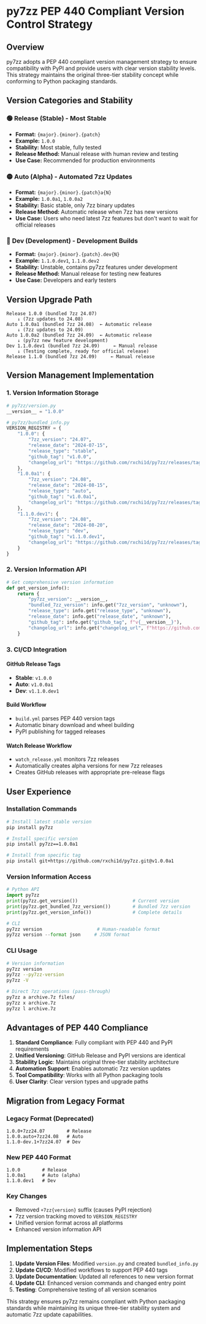 # py7zz PEP 440 Compliant Version Control Strategy

## Overview

py7zz adopts a PEP 440 compliant version management strategy to ensure compatibility with PyPI and provide users with clear version stability levels. This strategy maintains the original three-tier stability concept while conforming to Python packaging standards.

## Version Categories and Stability

### 🟢 **Release (Stable)** - Most Stable
- **Format:** `{major}.{minor}.{patch}`
- **Example:** `1.0.0`
- **Stability:** Most stable, fully tested
- **Release Method:** Manual release with human review and testing
- **Use Case:** Recommended for production environments

### 🟡 **Auto (Alpha)** - Automated 7zz Updates
- **Format:** `{major}.{minor}.{patch}a{N}`
- **Example:** `1.0.0a1`, `1.0.0a2`
- **Stability:** Basic stable, only 7zz binary updates
- **Release Method:** Automatic release when 7zz has new versions
- **Use Case:** Users who need latest 7zz features but don't want to wait for official releases

### 🔴 **Dev (Development)** - Development Builds
- **Format:** `{major}.{minor}.{patch}.dev{N}`
- **Example:** `1.1.0.dev1`, `1.1.0.dev2`
- **Stability:** Unstable, contains py7zz features under development
- **Release Method:** Manual release for testing new features
- **Use Case:** Developers and early testers

## Version Upgrade Path

```
Release 1.0.0 (bundled 7zz 24.07)
    ↓ (7zz updates to 24.08)
Auto 1.0.0a1 (bundled 7zz 24.08)  ← Automatic release
    ↓ (7zz updates to 24.09)
Auto 1.0.0a2 (bundled 7zz 24.09)  ← Automatic release
    ↓ (py7zz new feature development)
Dev 1.1.0.dev1 (bundled 7zz 24.09)     ← Manual release
    ↓ (Testing complete, ready for official release)
Release 1.1.0 (bundled 7zz 24.09)     ← Manual release
```

## Version Management Implementation

### 1. Version Information Storage

```python
# py7zz/version.py
__version__ = "1.0.0"

# py7zz/bundled_info.py
VERSION_REGISTRY = {
    "1.0.0": {
        "7zz_version": "24.07",
        "release_date": "2024-07-15",
        "release_type": "stable",
        "github_tag": "v1.0.0",
        "changelog_url": "https://github.com/rxchi1d/py7zz/releases/tag/v1.0.0"
    },
    "1.0.0a1": {
        "7zz_version": "24.08",
        "release_date": "2024-08-15",
        "release_type": "auto",
        "github_tag": "v1.0.0a1",
        "changelog_url": "https://github.com/rxchi1d/py7zz/releases/tag/v1.0.0a1"
    },
    "1.1.0.dev1": {
        "7zz_version": "24.08",
        "release_date": "2024-08-20",
        "release_type": "dev",
        "github_tag": "v1.1.0.dev1",
        "changelog_url": "https://github.com/rxchi1d/py7zz/releases/tag/v1.1.0.dev1"
    }
}
```

### 2. Version Information API

```python
# Get comprehensive version information
def get_version_info():
    return {
        "py7zz_version": __version__,
        "bundled_7zz_version": info.get("7zz_version", "unknown"),
        "release_type": info.get("release_type", "unknown"),
        "release_date": info.get("release_date", "unknown"),
        "github_tag": info.get("github_tag", f"v{__version__}"),
        "changelog_url": info.get("changelog_url", f"https://github.com/rxchi1d/py7zz/releases/tag/v{__version__}")
    }
```

### 3. CI/CD Integration

#### GitHub Release Tags
- **Stable**: `v1.0.0`
- **Auto**: `v1.0.0a1`
- **Dev**: `v1.1.0.dev1`

#### Build Workflow
- `build.yml` parses PEP 440 version tags
- Automatic binary download and wheel building
- PyPI publishing for tagged releases

#### Watch Release Workflow
- `watch_release.yml` monitors 7zz releases
- Automatically creates alpha versions for new 7zz releases
- Creates GitHub releases with appropriate pre-release flags

## User Experience

### Installation Commands
```bash
# Install latest stable version
pip install py7zz

# Install specific version
pip install py7zz==1.0.0a1

# Install from specific tag
pip install git+https://github.com/rxchi1d/py7zz.git@v1.0.0a1
```

### Version Information Access
```python
# Python API
import py7zz
print(py7zz.get_version())                    # Current version
print(py7zz.get_bundled_7zz_version())        # Bundled 7zz version
print(py7zz.get_version_info())               # Complete details

# CLI
py7zz version                    # Human-readable format
py7zz version --format json     # JSON format
```

### CLI Usage
```bash
# Version information
py7zz version
py7zz --py7zz-version
py7zz -V

# Direct 7zz operations (pass-through)
py7zz a archive.7z files/
py7zz x archive.7z
py7zz l archive.7z
```

## Advantages of PEP 440 Compliance

1. **Standard Compliance**: Fully compliant with PEP 440 and PyPI requirements
2. **Unified Versioning**: GitHub Release and PyPI versions are identical
3. **Stability Logic**: Maintains original three-tier stability architecture
4. **Automation Support**: Enables automatic 7zz version updates
5. **Tool Compatibility**: Works with all Python packaging tools
6. **User Clarity**: Clear version types and upgrade paths

## Migration from Legacy Format

### Legacy Format (Deprecated)
```
1.0.0+7zz24.07        # Release
1.0.0.auto+7zz24.08   # Auto
1.1.0-dev.1+7zz24.07  # Dev
```

### New PEP 440 Format
```
1.0.0        # Release
1.0.0a1      # Auto (alpha)
1.1.0.dev1   # Dev
```

### Key Changes
- Removed `+7zz{version}` suffix (causes PyPI rejection)
- 7zz version tracking moved to `VERSION_REGISTRY`
- Unified version format across all platforms
- Enhanced version information API

## Implementation Steps

1. **Update Version Files**: Modified `version.py` and created `bundled_info.py`
2. **Update CI/CD**: Modified workflows to support PEP 440 tags
3. **Update Documentation**: Updated all references to new version format
4. **Update CLI**: Enhanced version commands and changed entry point
5. **Testing**: Comprehensive testing of all version scenarios

This strategy ensures py7zz remains compliant with Python packaging standards while maintaining its unique three-tier stability system and automatic 7zz update capabilities.